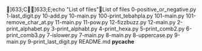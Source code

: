 ]633;C]633;E;echo "List of files"List of files
0-positive_or_negative.py
1-last_digit.py
10-add.py
10-main.py
100-print_tebahpla.py
101-main.py
101-remove_char_at.py
11-main.py
11-pow.py
12-fizzbuzz.py
12-main.py
2-print_alphabet.py
3-print_alphabt.py
4-print_hexa.py
5-print_comb2.py
6-print_comb3.py
7-islower.py
7-main.py
8-main.py
8-uppercase.py
9-main.py
9-print_last_digit.py
README.md
__pycache__
